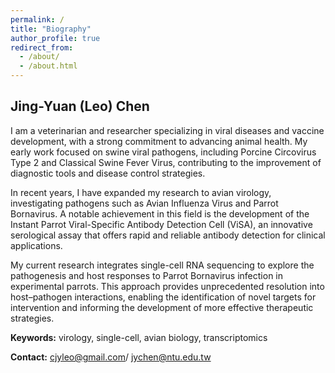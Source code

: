 ```yaml
---
permalink: /
title: "Biography"
author_profile: true
redirect_from:
  - /about/
  - /about.html
---
```


## Jing-Yuan (Leo) Chen

I am a veterinarian and researcher specializing in viral diseases and vaccine development, with a strong commitment to advancing animal health. My early work focused on swine viral pathogens, including Porcine Circovirus Type 2 and Classical Swine Fever Virus, contributing to the improvement of diagnostic tools and disease control strategies.

In recent years, I have expanded my research to avian virology, investigating pathogens such as Avian Influenza Virus and Parrot Bornavirus. A notable achievement in this field is the development of the Instant Parrot Viral-Specific Antibody Detection Cell (ViSA), an innovative serological assay that offers rapid and reliable antibody detection for clinical applications.

My current research integrates single-cell RNA sequencing to explore the pathogenesis and host responses to Parrot Bornavirus infection in experimental parrots. This approach provides unprecedented resolution into host–pathogen interactions, enabling the identification of novel targets for intervention and informing the development of more effective therapeutic strategies.

**Keywords:** virology, single-cell, avian biology, transcriptomics

**Contact:** [cjyleo@gmail.com](cjyleo@gmail.com)/ [jychen@ntu.edu.tw](jychen@ntu.edu.tw)

